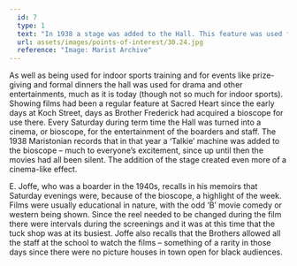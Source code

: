 ```yaml
---
  id: 7
  type: 1
  text: "In 1938 a stage was added to the Hall. This feature was used for college productions and also doubled as the setting for the College Bioscope which entertained boarders and staff at the weekends. "
  url: assets/images/points-of-interest/30.24.jpg
  reference: "Image: Marist Archive"
---
```

As well as being used for indoor sports training and for events like prize-giving and formal dinners the hall was used for drama and other entertainments, much as it is today (though not so much for indoor sports). Showing films had been a regular feature at Sacred Heart since the early days at Koch Street, days as Brother Frederick had acquired a bioscope for use there. Every Saturday during term time the Hall was turned into a cinema, or bioscope, for the entertainment of the boarders and staff. The 1938 Maristonian records that in that year a ‘Talkie’ machine was added to the bioscope – much to everyone’s excitement, since up until then the movies had all been silent. The addition of the stage created even more of a cinema-like effect.

E. Joffe, who was a boarder in the 1940s, recalls in his memoirs that Saturday evenings were, because of the bioscope, a highlight of the week. Films were usually educational in nature, with the odd ‘B’ movie comedy or western being shown. Since the reel needed to be changed during the film there were intervals during the screenings and it was at this time that the tuck shop was at its busiest. Joffe also recalls that the Brothers allowed all the staff at the school to watch the films – something of a rarity in those days since there were no picture houses in town open for black audiences. 

        